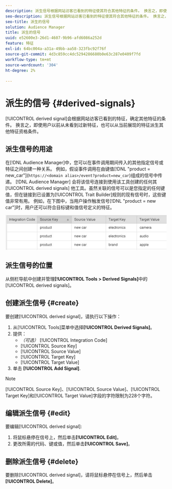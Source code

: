 ```yaml
---
description: 派生信号根据网站访客已看到的特征使其符合其他特征的条件。 换言之，即使用户以前从未看到过新特征，也可以从当前展现的特征派生其他特征资格条件。
seo-description: 派生信号根据网站访客已看到的特征使其符合其他特征的条件。 换言之，即使用户以前从未看到过新特征，也可以从当前展现的特征派生其他特征资格条件。
seo-title: 派生的信号
solution: Audience Manager
title: 派生的信号
uuid: e52600e3-26d1-4607-9b96-afd6086a252d
feature: 特征
exl-id: 64bc004a-a31a-49bb-aa58-323fbc92f76f
source-git-commit: 4d3c859cc4dc5294286680b0e63c287e0409f7fd
workflow-type: tm+mt
source-wordcount: '304'
ht-degree: 2%

---
```


# 派生的信号 {#derived-signals}

[!UICONTROL derived signal]会根据网站访客已看到的特征，确定其他特征的条件。 换言之，即使用户以前从未看到过新特征，也可以从当前展现的特征派生其他特征资格条件。

<!-- c_tb_derived_signal.xml -->

## 派生信号的用途

在[!DNL Audience Manager]中，您可以在事件调用期间传入的其他指定信号或特征之间创建一种关系。 例如，假设事件调用在由键值[!DNL "product = new_car"](`https://<domain alias>/event?product=new_car`)组成的信号中传递。 [!DNL Audience Manager] 会将该信号连接到使用该工具创建的任何其 [!UICONTROL derived signals] 他工具。虽然关联的信号可以是您指定的任何键值，但在链接到已设置为[!UICONTROL Trait Builder]规则的现有信号时，这些键值非常有用。 例如，在下图中，当用户操作触发信号[!DNL "product = new car"]时，用户还可以符合目标键和值信号定义的特征。

![](assets/derived_signal_example.png)

## 派生信号的位置

从侧栏导航中创建并管理&#x200B;**[!UICONTROL Tools > Derived Signals]**&#x200B;中的[!UICONTROL derived signals]。

## 创建派生信号 {#create}

<!-- t_tb_create_derived.xml -->

要创建[!UICONTROL derived signal]，请执行以下操作：

1. 从[!UICONTROL Tools]菜单中选择&#x200B;**[!UICONTROL Derived Signals]**。
1. 提供：
   * *（可选）* [!UICONTROL Integration Code]
   * [!UICONTROL Source Key]
   * [!UICONTROL Source Value]
   * [!UICONTROL Target Key]
   * [!UICONTROL Target Value]
1. 单击 **[!UICONTROL Add Signal]**.

>[!NOTE]
>
>[!UICONTROL Source Key]、[!UICONTROL Source Value]、[!UICONTROL Target Key]和[!UICONTROL Target Value]字段的字符限制为228个字符。

## 编辑派生信号 {#edit}

<!-- t_tb_edit_derived.xml -->

要编辑[!UICONTROL derived signal]:

1. 将鼠标悬停在信号上，然后单击&#x200B;**[!UICONTROL Edit]**。
2. 更改所需的代码、键或值，然后单击&#x200B;**[!UICONTROL Save]**。

## 删除派生信号 {#delete}

<!-- t_tb_delete_derived.xml -->

要删除[!UICONTROL derived signal]，请将鼠标悬停在信号上，然后单击&#x200B;**[!UICONTROL Delete]**。
